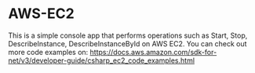 # AWS-EC2

This is a simple console app that performs operations such as Start, Stop, DescribeInstance, DescribeInstanceById on AWS EC2.
You can check out more code examples on: https://docs.aws.amazon.com/sdk-for-net/v3/developer-guide/csharp_ec2_code_examples.html
